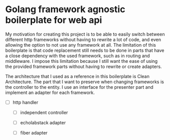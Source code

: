 # Golang framework agnostic boilerplate for web api

My motivation for creating this project is to be able to easily switch between different http frameworks without having to rewrite a lot of code, and even allowing the option to not use any framework at all. The limitation of this boilerplate is that code replacement still needs to be done in parts that have a close dependency with the used framework, such as in routing and middleware. I impose this limitation because I still want the ease of using the provided framework parts without having to rewrite or create adapters.

The architecture that I used as a reference in this boilerplate is Clean Architecture. The part that I want to preserve when changing frameworks is the controller to the entity. I use an interface for the presenter part and implement an adapter for each framework.

- [ ] http handler
  - [ ] independent controller
  - [ ] echolabstack adapter
  - [ ] fiber adapter

